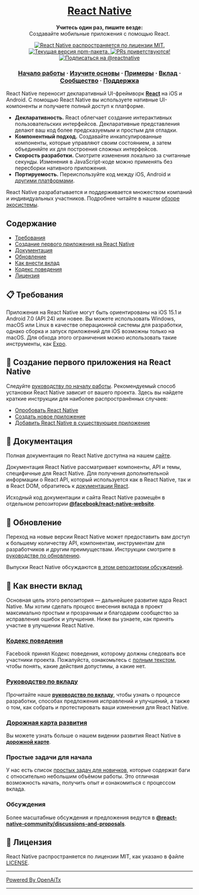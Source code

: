 <h1 align="center">
  <a href="https://reactnative.dev/">
    React Native
  </a>
</h1>

<p align="center">
  <strong>Учитесь один раз, пишите везде:</strong><br>
  Создавайте мобильные приложения с помощью React.
</p>

<p align="center">
  <a href="https://github.com/facebook/react-native/blob/HEAD/LICENSE">
    <img src="https://img.shields.io/badge/license-MIT-blue.svg" alt="React Native распространяется по лицензии MIT." />
  </a>
  <a href="https://www.npmjs.org/package/react-native">
    <img src="https://img.shields.io/npm/v/react-native?color=brightgreen&label=npm%20package" alt="Текущая версия npm-пакета." />
  </a>
  <a href="https://reactnative.dev/docs/contributing">
    <img src="https://img.shields.io/badge/PRs-welcome-brightgreen.svg" alt="PRs приветствуются!" />
  </a>
  <a href="https://twitter.com/intent/follow?screen_name=reactnative">
    <img src="https://img.shields.io/twitter/follow/reactnative.svg?label=Follow%20@reactnative" alt="Подписаться на @reactnative" />
  </a>
</p>

<h3 align="center">
  <a href="https://reactnative.dev/docs/getting-started">Начало работы</a>
  <span> · </span>
  <a href="https://reactnative.dev/docs/tutorial">Изучите основы</a>
  <span> · </span>
  <a href="https://reactnative.dev/showcase">Примеры</a>
  <span> · </span>
  <a href="https://reactnative.dev/docs/contributing">Вклад</a>
  <span> · </span>
  <a href="https://reactnative.dev/help">Сообщество</a>
  <span> · </span>
  <a href="https://github.com/facebook/react-native/blob/HEAD/.github/SUPPORT.md">Поддержка</a>
</h3>

React Native переносит декларативный UI-фреймворк [**React**][r] на iOS и Android. С помощью React Native вы используете нативные UI-компоненты и получаете полный доступ к платформе.

- **Декларативность.** React облегчает создание интерактивных пользовательских интерфейсов. Декларативные представления делают ваш код более предсказуемым и простым для отладки.
- **Компонентный подход.** Создавайте инкапсулированные компоненты, которые управляют своим состоянием, а затем объединяйте их для построения сложных интерфейсов.
- **Скорость разработки.** Смотрите изменения локально за считанные секунды. Изменения в JavaScript-коде можно применять без пересборки нативного приложения.
- **Портируемость.** Переиспользуйте код между iOS, Android и [другими платформами][p].

React Native разрабатывается и поддерживается множеством компаний и индивидуальных участников. Подробнее читайте в нашем [обзоре экосистемы][e].

[r]: https://react.dev/
[p]: https://reactnative.dev/docs/out-of-tree-platforms
[e]: https://github.com/facebook/react-native/blob/HEAD/ECOSYSTEM.md

## Содержание

- [Требования](#-requirements)
- [Создание первого приложения на React Native](#-building-your-first-react-native-app)
- [Документация](#-documentation)
- [Обновление](#-upgrading)
- [Как внести вклад](#-how-to-contribute)
- [Кодекс поведения](#code-of-conduct)
- [Лицензия](#-license)


## 📋 Требования

Приложения на React Native могут быть ориентированы на iOS 15.1 и Android 7.0 (API 24) или новее. Вы можете использовать Windows, macOS или Linux в качестве операционной системы для разработки, однако сборка и запуск приложений для iOS возможны только на macOS. Для обхода этого ограничения можно использовать такие инструменты, как [Expo](https://expo.dev).

## 🎉 Создание первого приложения на React Native

Следуйте [руководству по началу работы](https://reactnative.dev/docs/getting-started). Рекомендуемый способ установки React Native зависит от вашего проекта. Здесь вы найдете краткие инструкции для наиболее распространённых случаев:

- [Опробовать React Native][hello-world]
- [Создать новое приложение][new-app]
- [Добавить React Native в существующее приложение][existing]

[hello-world]: https://snack.expo.dev/@samples/hello-world
[new-app]: https://reactnative.dev/docs/getting-started
[existing]: https://reactnative.dev/docs/integration-with-existing-apps

## 📖 Документация

Полная документация по React Native доступна на нашем [сайте][docs].

Документация React Native рассматривает компоненты, API и темы, специфичные для React Native. Для получения дополнительной информации о React API, который используется как в React Native, так и в React DOM, обратитесь к [документации React][r-docs].

Исходный код документации и сайта React Native размещён в отдельном репозитории [**@facebook/react-native-website**][repo-website].

[docs]: https://reactnative.dev/docs/getting-started
[r-docs]: https://react.dev/learn
[repo-website]: https://github.com/facebook/react-native-website

## 🚀 Обновление

Переход на новые версии React Native может предоставить вам доступ к большему количеству API, компонентам, инструментам для разработчиков и другим преимуществам. Инструкции смотрите в [руководстве по обновлению][u].

Выпуски React Native обсуждаются [в этом репозитории обсуждений](https://github.com/reactwg/react-native-releases/discussions).

[u]: https://reactnative.dev/docs/upgrading
[repo-releases]: https://github.com/react-native-community/react-native-releases

## 👏 Как внести вклад

Основная цель этого репозитория — дальнейшее развитие ядра React Native. Мы хотим сделать процесс внесения вклада в проект максимально простым и прозрачным и благодарим сообщество за исправления ошибок и улучшения. Ниже вы узнаете, как принять участие в улучшении React Native.

### [Кодекс поведения][code]

Facebook принял Кодекс поведения, которому должны следовать все участники проекта.
Пожалуйста, ознакомьтесь с [полным текстом][code], чтобы понять, какие действия допустимы, а какие нет.

[code]: https://code.fb.com/codeofconduct/

### [Руководство по вкладу][contribute]

Прочитайте наше [**руководство по вкладу**][contribute], чтобы узнать о процессе разработки, способах предложения исправлений и улучшений, а также о том, как собрать и протестировать ваши изменения для React Native.

[contribute]: https://reactnative.dev/docs/contributing

### [Дорожная карта развития][roadmap]

Вы можете узнать больше о нашем видении развития React Native в [**дорожной карте**][roadmap].

[roadmap]: https://github.com/facebook/react-native/wiki/Roadmap

### Простые задачи для начала

У нас есть список [простых задач для новичков][gfi], которые содержат баги с относительно небольшим объёмом работы. Это отличная возможность начать, получить опыт и ознакомиться с процессом вклада.

[gfi]: https://github.com/facebook/react-native/labels/good%20first%20issue

### Обсуждения

Более масштабные обсуждения и предложения ведутся в [**@react-native-community/discussions-and-proposals**][repo-meta].

[repo-meta]: https://github.com/react-native-community/discussions-and-proposals

## 📄 Лицензия

React Native распространяется по лицензии MIT, как указано в файле [LICENSE][l].

[l]: https://github.com/facebook/react-native/blob/main/LICENSE

---

[Powered By OpenAiTx](https://github.com/OpenAiTx/OpenAiTx)

---